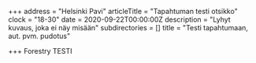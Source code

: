 +++
address = "Helsinki Pavi"
articleTitle = "Tapahtuman testi otsikko"
clock = "18-30"
date = 2020-09-22T00:00:00Z
description = "Lyhyt kuvaus, joka ei näy misään"
subdirectories = []
title = "Testi tapahtumaan, aut. pvm. pudotus"

+++
Forestry TESTI